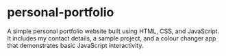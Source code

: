 # personal-portfolio
A simple personal portfolio website built using HTML, CSS, and JavaScript. It includes my contact details, a sample project, and a colour changer app that demonstrates basic JavaScript interactivity.
